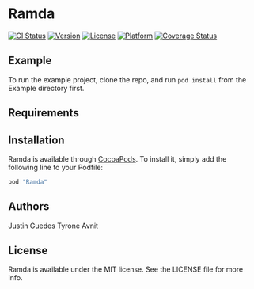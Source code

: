 # Ramda

[![CI Status](http://img.shields.io/travis/JustinGuedes/Ramda.svg?style=flat)](https://travis-ci.org/JustinGuedes/Ramda)
[![Version](https://img.shields.io/cocoapods/v/Ramda.svg?style=flat)](http://cocoapods.org/pods/Ramda)
[![License](https://img.shields.io/cocoapods/l/Ramda.svg?style=flat)](http://cocoapods.org/pods/Ramda)
[![Platform](https://img.shields.io/cocoapods/p/Ramda.svg?style=flat)](http://cocoapods.org/pods/Ramda)
[![Coverage Status](https://coveralls.io/repos/github/FunctioningFunctionalist/ramda.swift/badge.svg?branch=master)](https://coveralls.io/github/FunctioningFunctionalist/ramda.swift?branch=master)

## Example

To run the example project, clone the repo, and run `pod install` from the Example directory first.

## Requirements

## Installation

Ramda is available through [CocoaPods](http://cocoapods.org). To install
it, simply add the following line to your Podfile:

```ruby
pod "Ramda"
```

## Authors

Justin Guedes
Tyrone Avnit

## License

Ramda is available under the MIT license. See the LICENSE file for more info.
